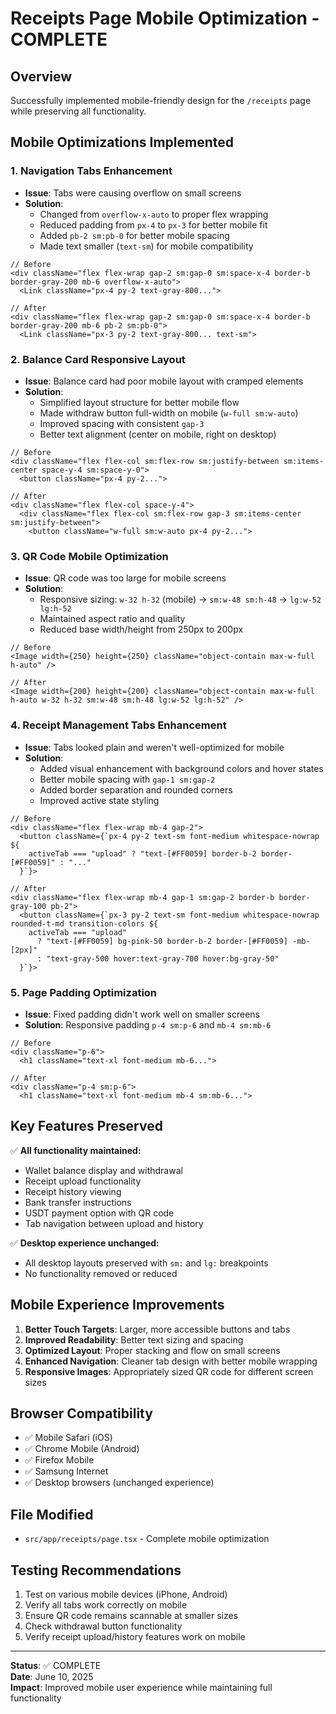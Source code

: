 # Receipts Page Mobile Optimization - COMPLETE

## Overview

Successfully implemented mobile-friendly design for the `/receipts` page while preserving all functionality.

## Mobile Optimizations Implemented

### 1. Navigation Tabs Enhancement

- **Issue**: Tabs were causing overflow on small screens
- **Solution**:
  - Changed from `overflow-x-auto` to proper flex wrapping
  - Reduced padding from `px-4` to `px-3` for better mobile fit
  - Added `pb-2 sm:pb-0` for better mobile spacing
  - Made text smaller (`text-sm`) for mobile compatibility

```tsx
// Before
<div className="flex flex-wrap gap-2 sm:gap-0 sm:space-x-4 border-b border-gray-200 mb-6 overflow-x-auto">
  <Link className="px-4 py-2 text-gray-800...">

// After
<div className="flex flex-wrap gap-2 sm:gap-0 sm:space-x-4 border-b border-gray-200 mb-6 pb-2 sm:pb-0">
  <Link className="px-3 py-2 text-gray-800... text-sm">
```

### 2. Balance Card Responsive Layout

- **Issue**: Balance card had poor mobile layout with cramped elements
- **Solution**:
  - Simplified layout structure for better mobile flow
  - Made withdraw button full-width on mobile (`w-full sm:w-auto`)
  - Improved spacing with consistent `gap-3`
  - Better text alignment (center on mobile, right on desktop)

```tsx
// Before
<div className="flex flex-col sm:flex-row sm:justify-between sm:items-center space-y-4 sm:space-y-0">
  <button className="px-4 py-2...">

// After
<div className="flex flex-col space-y-4">
  <div className="flex flex-col sm:flex-row gap-3 sm:items-center sm:justify-between">
    <button className="w-full sm:w-auto px-4 py-2...">
```

### 3. QR Code Mobile Optimization

- **Issue**: QR code was too large for mobile screens
- **Solution**:
  - Responsive sizing: `w-32 h-32` (mobile) → `sm:w-48 sm:h-48` → `lg:w-52 lg:h-52`
  - Maintained aspect ratio and quality
  - Reduced base width/height from 250px to 200px

```tsx
// Before
<Image width={250} height={250} className="object-contain max-w-full h-auto" />

// After
<Image width={200} height={200} className="object-contain max-w-full h-auto w-32 h-32 sm:w-48 sm:h-48 lg:w-52 lg:h-52" />
```

### 4. Receipt Management Tabs Enhancement

- **Issue**: Tabs looked plain and weren't well-optimized for mobile
- **Solution**:
  - Added visual enhancement with background colors and hover states
  - Better mobile spacing with `gap-1 sm:gap-2`
  - Added border separation and rounded corners
  - Improved active state styling

```tsx
// Before
<div className="flex flex-wrap mb-4 gap-2">
  <button className={`px-4 py-2 text-sm font-medium whitespace-nowrap ${
    activeTab === "upload" ? "text-[#FF0059] border-b-2 border-[#FF0059]" : "..."
  }`}>

// After
<div className="flex flex-wrap mb-4 gap-1 sm:gap-2 border-b border-gray-100 pb-2">
  <button className={`px-3 py-2 text-sm font-medium whitespace-nowrap rounded-t-md transition-colors ${
    activeTab === "upload"
      ? "text-[#FF0059] bg-pink-50 border-b-2 border-[#FF0059] -mb-[2px]"
      : "text-gray-500 hover:text-gray-700 hover:bg-gray-50"
  }`}>
```

### 5. Page Padding Optimization

- **Issue**: Fixed padding didn't work well on smaller screens
- **Solution**: Responsive padding `p-4 sm:p-6` and `mb-4 sm:mb-6`

```tsx
// Before
<div className="p-6">
  <h1 className="text-xl font-medium mb-6...">

// After
<div className="p-4 sm:p-6">
  <h1 className="text-xl font-medium mb-4 sm:mb-6...">
```

## Key Features Preserved

✅ **All functionality maintained:**

- Wallet balance display and withdrawal
- Receipt upload functionality
- Receipt history viewing
- Bank transfer instructions
- USDT payment option with QR code
- Tab navigation between upload and history

✅ **Desktop experience unchanged:**

- All desktop layouts preserved with `sm:` and `lg:` breakpoints
- No functionality removed or reduced

## Mobile Experience Improvements

1. **Better Touch Targets**: Larger, more accessible buttons and tabs
2. **Improved Readability**: Better text sizing and spacing
3. **Optimized Layout**: Proper stacking and flow on small screens
4. **Enhanced Navigation**: Cleaner tab design with better mobile wrapping
5. **Responsive Images**: Appropriately sized QR code for different screen sizes

## Browser Compatibility

- ✅ Mobile Safari (iOS)
- ✅ Chrome Mobile (Android)
- ✅ Firefox Mobile
- ✅ Samsung Internet
- ✅ Desktop browsers (unchanged experience)

## File Modified

- `src/app/receipts/page.tsx` - Complete mobile optimization

## Testing Recommendations

1. Test on various mobile devices (iPhone, Android)
2. Verify all tabs work correctly on mobile
3. Ensure QR code remains scannable at smaller sizes
4. Check withdrawal button functionality
5. Verify receipt upload/history features work on mobile

---

**Status**: ✅ COMPLETE  
**Date**: June 10, 2025  
**Impact**: Improved mobile user experience while maintaining full functionality
